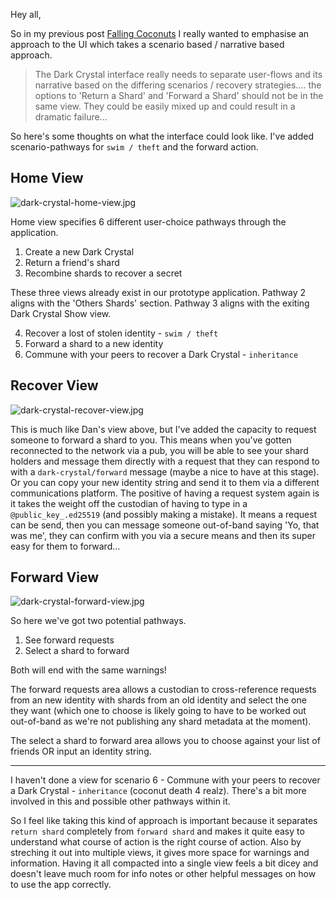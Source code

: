 Hey all,

So in my previous post [Falling Coconuts](%W5tFGtKQwXQzyXwqIc54nuK9T0zDqlFQjE0YpS9bAq8=.sha256) I really wanted to emphasise an approach to the UI which takes a scenario based / narrative based approach.

> The Dark Crystal interface really needs to separate user-flows and its narrative based on the differing scenarios / recovery strategies.... the options to 'Return a Shard' and 'Forward a Shard' should not be in the same view. They could be easily mixed up and could result in a dramatic failure...

So here's some thoughts on what the interface could look like. I've added scenario-pathways for `swim / theft` and the forward action.

## Home View 
![dark-crystal-home-view.jpg](&7TzP36L3u21aEC0qpQojtTUHYu/mep4cedKn9ZeoQc0=.sha256)

Home view specifies 6 different user-choice pathways through the application.

1. Create a new Dark Crystal
2. Return a friend's shard
3. Recombine shards to recover a secret

These three views already exist in our prototype application. Pathway 2  aligns with the 'Others Shards' section. Pathway 3 aligns with the exiting Dark Crystal Show view.

4. Recover a lost of stolen identity - `swim / theft`
5. Forward a shard to a new identity
6. Commune with your peers to recover a Dark Crystal - `inheritance`

## Recover View
![dark-crystal-recover-view.jpg](&T4EPX6PIt9ntiscKmz6BwrHf0XT6NKGru8xxUwZRfic=.sha256)

This is much like Dan's view above, but I've added the capacity to request someone to forward a shard to you. This means when you've gotten reconnected to the network via a pub, you will be able to see your shard holders and message them directly with a request that they can respond to with a `dark-crystal/forward` message (maybe a nice to have at this stage). Or you can copy your new identity string and send it to them via a different communications platform. The positive of having a request system again is it takes the weight off the custodian of having to type in a `@public_key_.ed25519` (and possibly making a mistake). It means a request can be send, then you can message someone out-of-band saying 'Yo, that was me', they can confirm with you via a secure means and then its super easy for them to forward...

## Forward View
![dark-crystal-forward-view.jpg](&Vv0D08OafbHYbQFJipcxlmMmfqQcK3CAR8rre5LDhHk=.sha256)

So here we've got two potential pathways.

1. See forward requests
2. Select a shard to forward

Both will end with the same warnings!

The forward requests area allows a custodian to cross-reference requests from an new identity with shards from an old identity and select the one they want (which one to choose is likely going to have to be worked out out-of-band as we're not publishing any shard metadata at the moment). 

The select a shard to forward area allows you to choose against your list of friends OR input an identity string.

---

I haven't done a view for scenario 6 - Commune with your peers to recover a Dark Crystal - `inheritance` (coconut death 4 realz). There's a bit more involved in this and possible other pathways within it.

So I feel like taking this kind of approach is important because it separates `return shard` completely from `forward shard` and makes it quite easy to understand what course of action is the right course of action. Also by streching it out into multiple views, it gives more space for warnings and information. Having it all compacted into a single view feels a bit dicey and doesn't leave much room for info notes or other helpful messages on how to use the app correctly.
